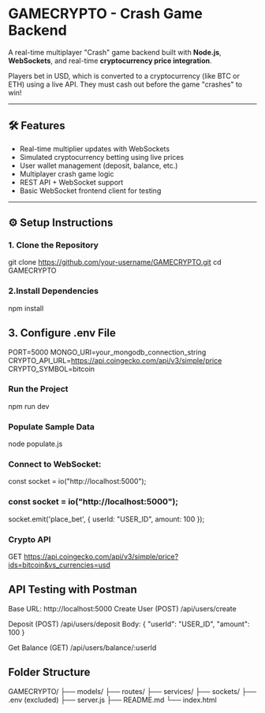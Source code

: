 #  GAMECRYPTO - Crash Game Backend

A real-time multiplayer "Crash" game backend built with **Node.js**, **WebSockets**, and real-time **cryptocurrency price integration**.

Players bet in USD, which is converted to a cryptocurrency (like BTC or ETH) using a live API. They must cash out before the game "crashes" to win!

---

## 🛠️ Features

- Real-time multiplier updates with WebSockets
- Simulated cryptocurrency betting using live prices
- User wallet management (deposit, balance, etc.)
- Multiplayer crash game logic
- REST API + WebSocket support
- Basic WebSocket frontend client for testing

---

## ⚙️ Setup Instructions

### 1. Clone the Repository


git clone https://github.com/your-username/GAMECRYPTO.git
cd GAMECRYPTO



### 2.Install Dependencies


npm install

## 3. Configure .env File
PORT=5000
MONGO_URI=your_mongodb_connection_string
CRYPTO_API_URL=https://api.coingecko.com/api/v3/simple/price
CRYPTO_SYMBOL=bitcoin
### Run the Project
npm run dev

### **Populate Sample Data**

node populate.js

### Connect to WebSocket:
const socket = io("http://localhost:5000");
### const socket = io("http://localhost:5000");
socket.emit('place_bet', { userId: "USER_ID", amount: 100 });


### Crypto API
GET https://api.coingecko.com/api/v3/simple/price?ids=bitcoin&vs_currencies=usd



## API Testing with Postman

Base URL: http://localhost:5000
Create User (POST)
/api/users/create

Deposit (POST)
/api/users/deposit
Body: { "userId": "USER_ID", "amount": 100 }

Get Balance (GET)
/api/users/balance/:userId

## Folder Structure
GAMECRYPTO/
├── models/
├── routes/
├── services/
├── sockets/
├── .env (excluded)
├── server.js
├── README.md
└── index.html

